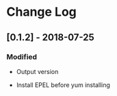 # Change Log

## [0.1.2] - 2018-07-25

### Modified

- Output version

- Install EPEL before yum installing


